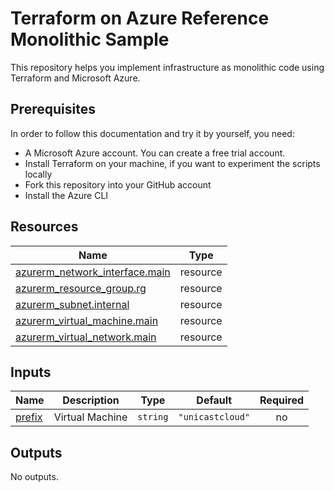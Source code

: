 

# Terraform on Azure Reference Monolithic Sample

This repository helps you implement infrastructure as monolithic code using Terraform and Microsoft Azure.

## Prerequisites

In order to follow this documentation and try it by yourself, you need:

- A Microsoft Azure account. You can create a free trial account.
- Install Terraform on your machine, if you want to experiment the scripts locally
- Fork this repository into your GitHub account
- Install the Azure CLI

## Resources

| Name | Type |
|------|------|
| [azurerm_network_interface.main](https://registry.terraform.io/providers/hashicorp/azurerm/2.83.0/docs/resources/network_interface) | resource |
| [azurerm_resource_group.rg](https://registry.terraform.io/providers/hashicorp/azurerm/2.83.0/docs/resources/resource_group) | resource |
| [azurerm_subnet.internal](https://registry.terraform.io/providers/hashicorp/azurerm/2.83.0/docs/resources/subnet) | resource |
| [azurerm_virtual_machine.main](https://registry.terraform.io/providers/hashicorp/azurerm/2.83.0/docs/resources/virtual_machine) | resource |
| [azurerm_virtual_network.main](https://registry.terraform.io/providers/hashicorp/azurerm/2.83.0/docs/resources/virtual_network) | resource |

## Inputs

| Name | Description | Type | Default | Required |
|------|-------------|------|---------|:--------:|
| <a name="input_prefix"></a> [prefix](#input\_prefix) | Virtual Machine | `string` | `"unicastcloud"` | no |

## Outputs

No outputs.


